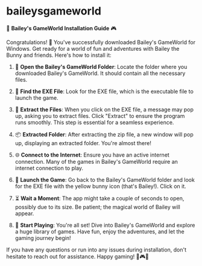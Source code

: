 # baileysgameworld

📁 **Bailey's GameWorld Installation Guide** 🎮

Congratulations! 🥳 You've successfully downloaded Bailey's GameWorld for Windows. Get ready for a world of fun and adventures with Bailey the Bunny and friends. Here's how to install it:

1. 📂 **Open the Bailey's GameWorld Folder**: Locate the folder where you downloaded Bailey's GameWorld. It should contain all the necessary files.

2. 🌟 **Find the EXE File**: Look for the EXE file, which is the executable file to launch the game.

3. 💾 **Extract the Files**: When you click on the EXE file, a message may pop up, asking you to extract files. Click "Extract" to ensure the program runs smoothly. This step is essential for a seamless experience.

4. 📦 **Extracted Folder**: After extracting the zip file, a new window will pop up, displaying an extracted folder. You're almost there!

5. 🌐 **Connect to the Internet**: Ensure you have an active internet connection. Many of the games in Bailey's GameWorld require an internet connection to play.

6. 🐰 **Launch the Game**: Go back to the Bailey's GameWorld folder and look for the EXE file with the yellow bunny icon (that's Bailey!). Click on it.

7. ⏳ **Wait a Moment**: The app might take a couple of seconds to open, possibly due to its size. Be patient; the magical world of Bailey will appear.

8. 🎉 **Start Playing**: You're all set! Dive into Bailey's GameWorld and explore a huge library of games. Have fun, enjoy the adventures, and let the gaming journey begin!

If you have any questions or run into any issues during installation, don't hesitate to reach out for assistance. Happy gaming! 🐇🎮🌟
